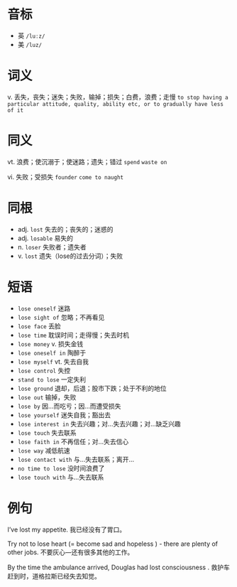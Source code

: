 # 音标

- 英 `/luːz/`
- 美 `/luz/`

# 词义

v. 丢失，丧失；迷失；失败，输掉；损失；白费，浪费；走慢
`to stop having a particular attitude, quality, ability etc, or to gradually have less of it`

# 同义

vt. 浪费；使沉溺于；使迷路；遗失；错过
`spend` `waste on`

vi. 失败；受损失
`founder` `come to naught`

# 同根

- adj. `lost` 失去的；丧失的；迷惑的
- adj. `losable` 易失的
- n. `loser` 失败者；遗失者
- v. `lost` 遗失（lose的过去分词）；失败

# 短语

- `lose oneself` 迷路
- `lose sight of` 忽略；不再看见
- `lose face` 丢脸
- `lose time` 耽误时间；走得慢；失去时机
- `lose money` v. 损失金钱
- `lose oneself in` 陶醉于
- `lose myself` vt. 失去自我
- `lose control` 失控
- `stand to lose` 一定失利
- `lose ground` 退却，后退；股市下跌；处于不利的地位
- `lose out` 输掉，失败
- `lose by` 因…而吃亏；因…而遭受损失
- `lose yourself` 迷失自我；豁出去
- `lose interest in` 失去兴趣；对…失去兴趣；对…缺乏兴趣
- `lose touch` 失去联系
- `lose faith in` 不再信任；对…失去信心
- `lose way` 减低航速
- `lose contact with` 与…失去联系；离开…
- `no time to lose` 没时间浪费了
- `lose touch with` 与…失去联系

# 例句

I’ve lost my appetite.
我已经没有了胃口。

Try not to lose heart (= become sad and hopeless ) - there are plenty of other jobs.
不要灰心―还有很多其他的工作。

By the time the ambulance arrived, Douglas had lost consciousness .
救护车赶到时，道格拉斯已经失去知觉。


